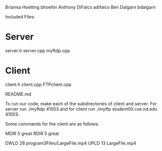 Brianna Hoelting bhoeltin
Anthony DiFalco adifalco
Ben Dalgarn bdalgarn


Included Files:

Server
======
server.h
server.cpp
myftdp.cpp


Client
======
client.h
client.cpp
FTPclient.cpp

README.md

To run our code, make each of the subdirectories of client and server. For server run ./myftdp 41003 and for client run ./myftp student00.cse.nd.edu 41003. 

Some commands for the client are as follows:

MDIR 5 great
RDIR 5 great

DWLD 28 program3Files/LargeFile.mp4
UPLD 13 LargeFile.mp4